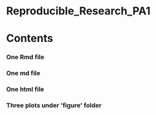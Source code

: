 # Reproducible_Research_PA1

# Contents
### One Rmd file
### One md file
### One html file
### Three plots under 'figure' folder

